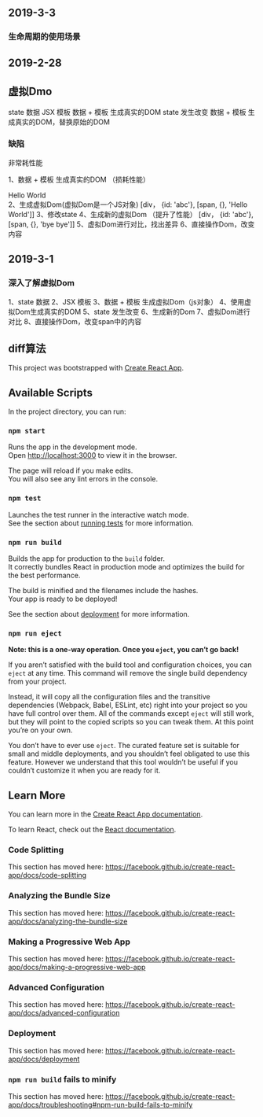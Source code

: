 
## 2019-3-3

### 生命周期的使用场景



## 2019-2-28

## 虚拟Dmo

state 数据
JSX 模板
数据 + 模板 生成真实的DOM
state 发生改变
数据 + 模板 生成真实的DOM，替换原始的DOM

### 缺陷

非常耗性能

1、数据 + 模板 生成真实的DOM    （损耗性能）
<div id='abc'><span>Hello World</span></div>
2、生成虚拟Dom(虚拟Dom是一个JS对象)
[div， {id: 'abc'}, [span, {}, 'Hello World']]
3、修改state
4、生成新的虚拟Dom          （提升了性能）
[div， {id: 'abc'}, [span, {}, 'bye bye']]
5、虚拟Dom进行对比，找出差异
6、直接操作Dom，改变内容

## 2019-3-1

### 深入了解虚拟Dom

1、state 数据
2、JSX 模板
3、数据 + 模板 生成虚拟Dom（js对象）
4、使用虚拟Dom生成真实的DOM
5、state 发生改变
6、生成新的Dom
7、虚拟Dom进行对比
8、直接操作Dom，改变span中的内容

## diff算法


This project was bootstrapped with [Create React App](https://github.com/facebook/create-react-app).

## Available Scripts

In the project directory, you can run:

### `npm start`

Runs the app in the development mode.<br>
Open [http://localhost:3000](http://localhost:3000) to view it in the browser.

The page will reload if you make edits.<br>
You will also see any lint errors in the console.

### `npm test`

Launches the test runner in the interactive watch mode.<br>
See the section about [running tests](https://facebook.github.io/create-react-app/docs/running-tests) for more information.

### `npm run build`

Builds the app for production to the `build` folder.<br>
It correctly bundles React in production mode and optimizes the build for the best performance.

The build is minified and the filenames include the hashes.<br>
Your app is ready to be deployed!

See the section about [deployment](https://facebook.github.io/create-react-app/docs/deployment) for more information.

### `npm run eject`

**Note: this is a one-way operation. Once you `eject`, you can’t go back!**

If you aren’t satisfied with the build tool and configuration choices, you can `eject` at any time. This command will remove the single build dependency from your project.

Instead, it will copy all the configuration files and the transitive dependencies (Webpack, Babel, ESLint, etc) right into your project so you have full control over them. All of the commands except `eject` will still work, but they will point to the copied scripts so you can tweak them. At this point you’re on your own.

You don’t have to ever use `eject`. The curated feature set is suitable for small and middle deployments, and you shouldn’t feel obligated to use this feature. However we understand that this tool wouldn’t be useful if you couldn’t customize it when you are ready for it.

## Learn More

You can learn more in the [Create React App documentation](https://facebook.github.io/create-react-app/docs/getting-started).

To learn React, check out the [React documentation](https://reactjs.org/).

### Code Splitting

This section has moved here: https://facebook.github.io/create-react-app/docs/code-splitting

### Analyzing the Bundle Size

This section has moved here: https://facebook.github.io/create-react-app/docs/analyzing-the-bundle-size

### Making a Progressive Web App

This section has moved here: https://facebook.github.io/create-react-app/docs/making-a-progressive-web-app

### Advanced Configuration

This section has moved here: https://facebook.github.io/create-react-app/docs/advanced-configuration

### Deployment

This section has moved here: https://facebook.github.io/create-react-app/docs/deployment

### `npm run build` fails to minify

This section has moved here: https://facebook.github.io/create-react-app/docs/troubleshooting#npm-run-build-fails-to-minify
